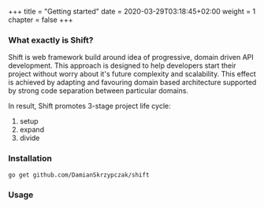 +++
title = "Getting started"
date = 2020-03-29T03:18:45+02:00
weight = 1
chapter = false
+++

### What exactly is Shift?
Shift is web framework build around idea of progressive, domain driven API development.
This approach is designed to help developers start their project without worry about
it's future complexity and scalability. This effect is achieved by adapting and favouring
domain based architecture supported by strong code separation between particular domains. 

In result, Shift promotes 3-stage project life cycle:
1. setup
2. expand
3. divide

### Installation

```
go get github.com/DamianSkrzypczak/shift
```

### Usage